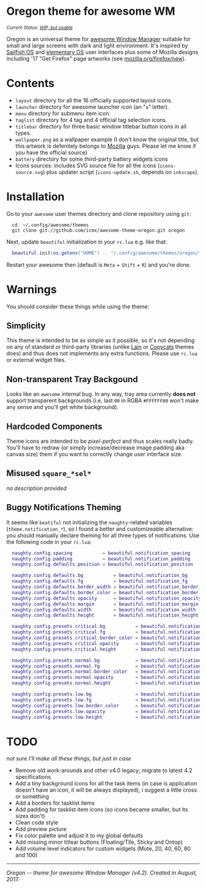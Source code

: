 # Oregon theme for awesome WM

*<small>Current Status: [WIP, but usable](#todo)</small>*

Oregon is an universal theme for [awesome Window Manager](https://awesomewm.org/) suitable for small and large screens with dark and light environment. It's inspired by [Sailfish OS](//www.google.com/search?tbm=isch&q=sailfish+os+1.0+ui) and [elementary OS](//www.google.com/search?tbm=isch&q=elementary+os+0.4+ui) user interfaces plus some of Mozilla designs including '17 "Get Firefox" page artworks (see [mozilla.org/firefox/new](https://www.mozilla.org/firefox/new/)).

# Contents

  - `layout` directory for all the 16 officially supported layout icons.
  - `launcher` directory for awesome launcher icon (an "`a`" letter).
  - `menu` directory for submenu item icon.
  - `taglist` directory for 4 tag and 4 official tag selection icons.
  - `titlebar` directory for three basic window titlebar button icons in all types.
  - `wallpaper.png` as a wallpaper example (I don't know the original title, but this artwork is defenitely belongs to [Mozilla](https://www.mozilla.org/) guys. Please let me know if you have the official source)
  - `battery` directory for some third-party battery widgets icons
  - Icons sources: includes SVG source file for all the icons (`icons-source.svg`) plus updater script (`icons-update.sh`, depends on `inkscape`).

# Installation

Go to your `awesome` user themes directory and clone repository using `git`:

```ShellSession
  cd  ~/.config/awesome/themes
  git clone git://github.com/icmx/awesome-theme-oregon.git oregon
```

Next, update `beautiful` initialization in your `rc.lua` e.g. like that:

```Lua
  beautiful.init(os.getenv("HOME") .. "/.config/awesome/themes/oregon/theme.lua")
```

Restart your awesome then (default is `Meta` + `Shift` + `R`) and you're done.

# Warnings

You should consider these things while using the theme:

## Simplicity

This theme is intended to be as simple as it possible, so it's not depending on any of standard or third-party libraries (unlike [Lain](https://github.com/lcpz/lain) or [Copycats](https://github.com/lcpz/awesome-copycats) themes does) and thus does not implements any extra functions. Please use `rc.lua` or external widget files.

## Non-transparent Tray Backgound

Looks like an `awesome` internal bug. In any way, tray area currently **does not** support transparent backgrounds (i.e, last `00` in RGBA `#FFFFFF00` won't make any sense and you'll get white background).

## Hardcoded Components

Theme icons are intended to be *pixel-perfect* and thus scales really badly. You'll have to redraw (or simply increase/decrease image padding aka canvas size) them if you want to correctly change user interface size.

## Misused `square_*sel*`

*no description provided*

## Buggy Notifications Theming

It seems like `beatiful` not initializing the `naughty`-related variables (`theme.notification_*`), so I found a better and customizeable alternative: you should manually declare theming for all three types of notifications. Use the following code in your `rc.lua`:

```Lua
  naughty.config.spacing           = beautiful.notification_spacing
  naughty.config.padding           = beautiful.notification_padding
  naughty.config.defaults.position = beautiful.notification_position

  naughty.config.defaults.bg           = beautiful.notification_bg
  naughty.config.defaults.fg           = beautiful.notification_fg
  naughty.config.defaults.border_width = beautiful.notification_border_width
  naughty.config.defaults.border_color = beautiful.notification_border_color
  naughty.config.defaults.opacity      = beautiful.notification_opacity
  naughty.config.defaults.margin       = beautiful.notification_margin
  naughty.config.defaults.width        = beautiful.notification_width
  naughty.config.defaults.height       = beautiful.notification_height

  naughty.config.presets.critical.bg           = beautiful.notification_critical_bg
  naughty.config.presets.critical.fg           = beautiful.notification_critical_fg
  naughty.config.presets.critical.border_color = beautiful.notification_critical_border_color
  naughty.config.presets.critical.opacity      = beautiful.notification_critical_opacity
  naughty.config.presets.critical.height       = beautiful.notification_critical_height

  naughty.config.presets.normal.bg             = beautiful.notification_normal_bg
  naughty.config.presets.normal.fg             = beautiful.notification_normal_fg
  naughty.config.presets.normal.border_color   = beautiful.notification_normal_border_color
  naughty.config.presets.normal.opacity        = beautiful.notification_normal_opacity
  naughty.config.presets.normal.height         = beautiful.notification_normal_height

  naughty.config.presets.low.bg                = beautiful.notification_low_bg
  naughty.config.presets.low.fg                = beautiful.notification_low_fg
  naughty.config.presets.low.border_color      = beautiful.notification_low_border_color
  naughty.config.presets.low.opacity           = beautiful.notification_low_opacity
  naughty.config.presets.low.height            = beautiful.notification_low_height
```

# TODO

*not sure I'll make all these things, but just in case*

  - Remove old work-arounds and other v4.0 legacy; migrate to latest 4.2 specifications
  - Add a tiny background icons for all the task items (in case is application doesn't have an icon, it will be always displayed), i suggest a little cross or something
  - Add a borders for tasklist items
  - Add padding for tasklist item icons (so icons became smaller, but its sizes don't)
  - Clean code style
  - Add preview picture
  - Fix color palette and adjust it to my global defaults
  - Add missing minor titlear buttons (Floating/TIle, Sticky and Ontop)
  - Add volume level indicators for custom widgets (Mute, 20, 40, 60, 80 and 100)

* * *

*Oregon -- theme for awesome Window Manager (v4.2). Created in August, 2017.*
